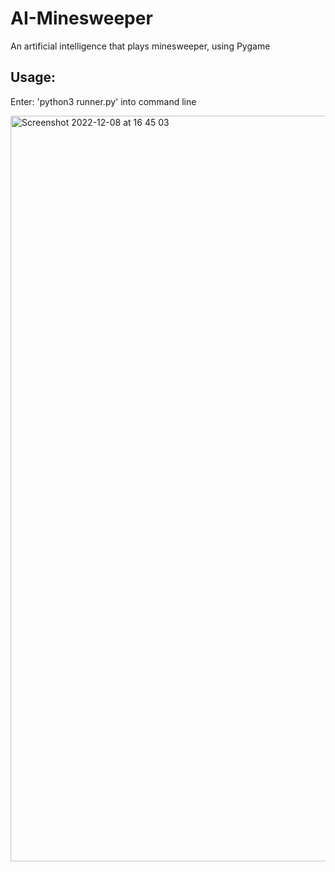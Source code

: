 # AI-Minesweeper
An artificial intelligence that plays minesweeper, using Pygame

## Usage:
Enter: 'python3 runner.py' into command line

<img width="1193" alt="Screenshot 2022-12-08 at 16 45 03" src="https://user-images.githubusercontent.com/61457033/206512372-f2bbd3d8-80c3-4b91-9358-3362df49cd9d.png">
